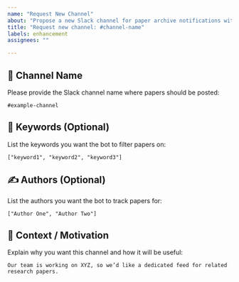 ```yaml
---
name: "Request New Channel"
about: "Propose a new Slack channel for paper archive notifications with specific filters"
title: "Request new channel: #channel-name"
labels: enhancement
assignees: ""

---
```


## 📌 Channel Name
Please provide the Slack channel name where papers should be posted:
```
#example-channel
```

## 🔑 Keywords (Optional)
List the keywords you want the bot to filter papers on:
```
["keyword1", "keyword2", "keyword3"]
```

## ✍️ Authors (Optional)
List the authors you want the bot to track papers for:
```
["Author One", "Author Two"]
```

## 📝 Context / Motivation
Explain why you want this channel and how it will be useful:
```
Our team is working on XYZ, so we’d like a dedicated feed for related research papers.
```
